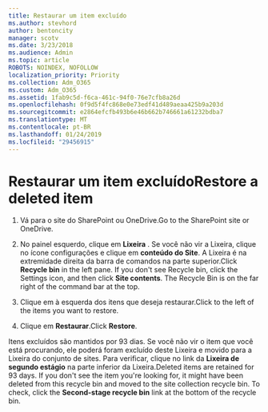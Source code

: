 ```yaml
---
title: Restaurar um item excluído
ms.author: stevhord
author: bentoncity
manager: scotv
ms.date: 3/23/2018
ms.audience: Admin
ms.topic: article
ROBOTS: NOINDEX, NOFOLLOW
localization_priority: Priority
ms.collection: Adm_O365
ms.custom: Adm_O365
ms.assetid: 1fab9c5d-f6ca-461c-94f0-76e7cfb8a26d
ms.openlocfilehash: 0f9d5f4fc868e0e73edf41d489aeaa425b9a203d
ms.sourcegitcommit: e2864efcfb493b6e46b662b746661a61232bdba7
ms.translationtype: MT
ms.contentlocale: pt-BR
ms.lasthandoff: 01/24/2019
ms.locfileid: "29456915"
---
```

# <a name="restore-a-deleted-item"></a><span data-ttu-id="81e62-102">Restaurar um item excluído</span><span class="sxs-lookup"><span data-stu-id="81e62-102">Restore a deleted item</span></span>

1. <span data-ttu-id="81e62-103">Vá para o site do SharePoint ou OneDrive.</span><span class="sxs-lookup"><span data-stu-id="81e62-103">Go to the SharePoint site or OneDrive.</span></span>
    
2. <span data-ttu-id="81e62-p101">No painel esquerdo, clique em **Lixeira** . Se você não vir a Lixeira, clique no ícone configurações e clique em **conteúdo do Site**. A Lixeira é na extremidade direita da barra de comandos na parte superior.</span><span class="sxs-lookup"><span data-stu-id="81e62-p101">Click **Recycle bin** in the left pane. If you don't see Recycle bin, click the Settings icon, and then click **Site contents**. The Recycle Bin is on the far right of the command bar at the top.</span></span>
    
3. <span data-ttu-id="81e62-107">Clique em à esquerda dos itens que deseja restaurar.</span><span class="sxs-lookup"><span data-stu-id="81e62-107">Click to the left of the items you want to restore.</span></span>
    
4. <span data-ttu-id="81e62-108">Clique em **Restaurar**.</span><span class="sxs-lookup"><span data-stu-id="81e62-108">Click **Restore**.</span></span>
    
<span data-ttu-id="81e62-p102">Itens excluídos são mantidos por 93 dias. Se você não vir o item que você está procurando, ele poderá foram excluído deste Lixeira e movido para a Lixeira do conjunto de sites. Para verificar, clique no link da **Lixeira de segundo estágio** na parte inferior da Lixeira.</span><span class="sxs-lookup"><span data-stu-id="81e62-p102">Deleted items are retained for 93 days. If you don't see the item you're looking for, it might have been deleted from this recycle bin and moved to the site collection recycle bin. To check, click the **Second-stage recycle bin** link at the bottom of the recycle bin.</span></span> 
  

